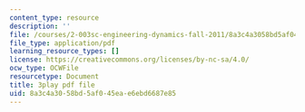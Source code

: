 ```yaml
---
content_type: resource
description: ''
file: /courses/2-003sc-engineering-dynamics-fall-2011/8a3c4a3058bd5af045eae6ebd6687e85_Fo-Y6kEMURk.pdf
file_type: application/pdf
learning_resource_types: []
license: https://creativecommons.org/licenses/by-nc-sa/4.0/
ocw_type: OCWFile
resourcetype: Document
title: 3play pdf file
uid: 8a3c4a30-58bd-5af0-45ea-e6ebd6687e85
---
```

